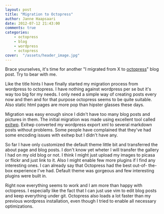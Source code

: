 ```yaml
---
layout: post
title: "Migration to Octopress"
author: Janne Haapsaari
date: 2012-07-12 21:43:00
comments: true
categories:
    - octopress
    - blog
    - wordpress
    - octopress
cover:  "/assets/header_image.jpg"
---
```


Brace yourselves, it's time for another "I migrated from X to
[octopress](http://octopress.org/)" blog post. Try to bear with me.

Like the title hints I have finally started my migration process from
wordpress to octopress. I have nothing against wordpress per se but it's way
too big for my needs. I only need a simple way of creating posts every now
and then and for that purpose octopress seems to be quite suitable. Also
static html pages are more pop than hipster glasses these days.

Migration was easy enough since I didn't have too many blog posts and pictures
in them. The initial migration was made using excellent tool called
[exitwp](https://github.com/thomasf/exitwp/). Exitwp converted my wordpress
export xml to several markdown posts without problems. Some people have
complained that they've had some encoding issues with exitwp but I didn't have
any.

So far I have only customized the default theme little bit and transferred the
about page and blog posts. I don't know yet wheter I will transfer the gallery
I had on my old blog or not. I think I might just upload my images to picasa
or flickr and just link to it. Also I might enable few more plugins if I find
any interesting ones. I can already say that Octopress had the best out-of-
the-box experience I've had. Default theme was gorgeous and few interesting
plugins were built in.

Right now everything seems to work and I am more than happy with octopress.
I especially like the fact that I can just use vim to edit blog posts and
keep everything under git. Octopress also loads a lot faster than my previous
wordpress installation, even though I tried to enable all necessary
optimizations.
